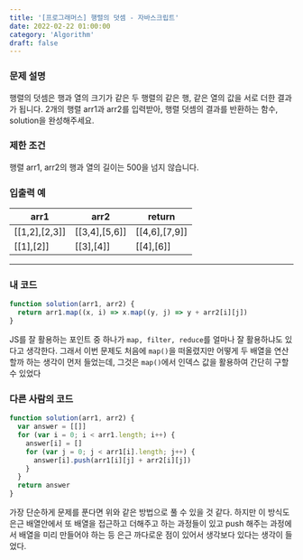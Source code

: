 ```yaml
---
title: '[프로그래머스] 행렬의 덧셈 - 자바스크립트'
date: 2022-02-22 01:00:00
category: 'Algorithm'
draft: false
---
```


### 문제 설명

행렬의 덧셈은 행과 열의 크기가 같은 두 행렬의 같은 행, 같은 열의 값을 서로 더한 결과가 됩니다. 2개의 행렬 arr1과 arr2를 입력받아, 행렬 덧셈의 결과를 반환하는 함수, solution을 완성해주세요.

### 제한 조건

행렬 arr1, arr2의 행과 열의 길이는 500을 넘지 않습니다.

### 입출력 예

| arr1          | arr2          | return        |
| ------------- | ------------- | ------------- |
| [[1,2],[2,3]] | [[3,4],[5,6]] | [[4,6],[7,9]] |
| [[1],[2]]     | [[3],[4]]     | [[4],[6]]     |

---

### 내 코드

```javascript
function solution(arr1, arr2) {
  return arr1.map((x, i) => x.map((y, j) => y + arr2[i][j])
}
```

JS를 잘 활용하는 포인트 중 하나가 `map, filter, reduce`를 얼마나 잘 활용하냐도 있다고 생각한다. 그래서 이번 문제도 처음에 `map()`을 떠올렸지만 어떻게 두 배열을 연산할까 하는 생각이 먼저 들었는데, 그것은 `map()`에서 인덱스 값을 활용하여 간단히 구할 수 있었다

### 다른 사람의 코드

```javascript
function solution(arr1, arr2) {
  var answer = [[]]
  for (var i = 0; i < arr1.length; i++) {
    answer[i] = []
    for (var j = 0; j < arr1[i].length; j++) {
      answer[i].push(arr1[i][j] + arr2[i][j])
    }
  }
  return answer
}
```

가장 단순하게 문제를 푼다면 위와 같은 방법으로 풀 수 있을 것 같다. 하지만 이 방식도 은근 배열안에서 또 배열을 접근하고 더해주고 하는 과정들이 있고 push 해주는 과정에서 배열을 미리 만들어야 하는 등 은근 까다로운 점이 있어서 생각보다 있다는 생각이 들었다.
